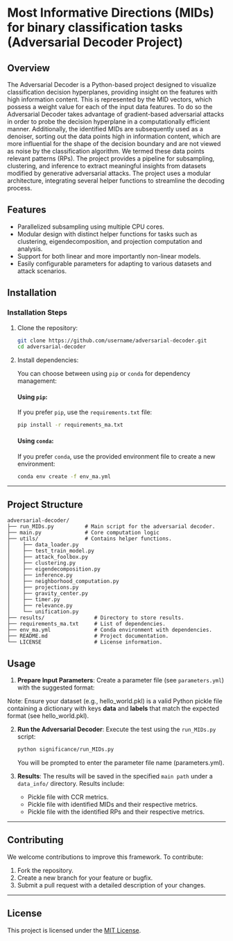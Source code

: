 # Most Informative Directions (MIDs) for binary classification tasks (Adversarial Decoder Project)

## Overview
The Adversarial Decoder is a Python-based project designed to visualize classification decision hyperplanes, providing insight on the features with high information content. This is represented by the MID vectors, which possess a weight value for each of the input data features. To do so the Adversarial Decoder takes advantage of gradient-based adversarial attacks in order to probe the decision hyperplane in a computationally efficient manner. Additionally, the identified MIDs are subsequently used as a denoiser, sorting out the data points high in information content, which are more influential for the shape of the decision boundary and are not viewed as noise by the classification algorithm. We termed these data points relevant patterns (RPs). The project provides a pipeline for subsampling, clustering, and inference to extract meaningful insights from datasets modified by generative adversarial attacks. The project uses a modular architecture, integrating several helper functions to streamline the decoding process.

## Features
- Parallelized subsampling using multiple CPU cores.
- Modular design with distinct helper functions for tasks such as clustering, eigendecomposition, and projection computation and analysis.
- Support for both linear and more importantly non-linear models.
- Easily configurable parameters for adapting to various datasets and attack scenarios.

## Installation

### Installation Steps
1. Clone the repository:
   ```bash
   git clone https://github.com/username/adversarial-decoder.git
   cd adversarial-decoder
   ```

2. Install dependencies:
   
   You can choose between using `pip` or `conda` for dependency management:

   #### Using `pip`:
   If you prefer `pip`, use the `requirements.txt` file:
   ```bash
   pip install -r requirements_ma.txt
   ```

   #### Using `conda`:
   If you prefer `conda`, use the provided environment file to create a new environment:
   ```bash
   conda env create -f env_ma.yml

---

## Project Structure
```
adversarial-decoder/
├── run_MIDs.py          # Main script for the adversarial decoder.
├── main.py              # Core computation logic
├── utils/               # Contains helper functions.
│    ├── data_loader.py            
│    ├── test_train_model.py            
│    ├── attack_foolbox.py            
│    ├── clustering.py            
│    ├── eigendecomposition.py    
│    ├── inference.py             
│    ├── neighborhood_computation.py          
│    ├── projections.py
│    ├── gravity_center.py
│    ├── timer.py
│    ├── relevance.py                                                                      
│    └── unification.py           
├── results/                # Directory to store results.
├── requirements_ma.txt     # List of dependencies.
├── env_ma.yml              # Conda environment with dependencies.
├── README.md               # Project documentation.
└── LICENSE                 # License information.
```

## Usage

1. **Prepare Input Parameters**:
   Create a parameter file (see `parameters.yml`) with the suggested format:

Note: Ensure your dataset (e.g., hello_world.pkl) is a valid Python pickle file containing a dictionary with keys **data** and **labels** that match the expected format (see hello_world.pkl).

2. **Run the Adversarial Decoder**:
   Execute the test using the `run_MIDs.py` script:
   ```bash
   python significance/run_MIDs.py
   ```
   You will be prompted to enter the parameter file name (parameters.yml).

3. **Results**:
   The results will be saved in the specified `main path` under a `data_info/` directory. Results include:
   - Pickle file with CCR metrics.
   - Pickle file with identified MIDs and their respective metrics.
   - Pickle file with the identified RPs and their respective metrics. 

---

## Contributing

We welcome contributions to improve this framework. To contribute:

1. Fork the repository.
2. Create a new branch for your feature or bugfix.
3. Submit a pull request with a detailed description of your changes.

---

## License

This project is licensed under the [MIT License](LICENSE).

